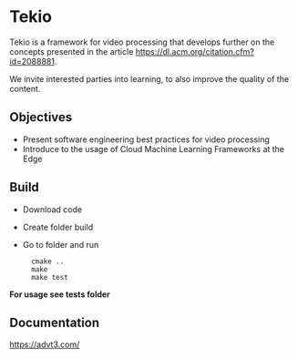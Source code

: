 # Tekio
Tekio is a framework for video processing that develops further on the concepts presented in the article https://dl.acm.org/citation.cfm?id=2088881.

We invite interested parties into learning, to also improve the quality of the content.
## Objectives
- Present software engineering best practices for video processing
- Introduce to the usage of Cloud Machine Learning Frameworks at the Edge
## Build
- Download code
- Create folder build
- Go to folder and run 

        cmake ..
        make
        make test

**For usage see tests folder**

## Documentation
https://advt3.com/
